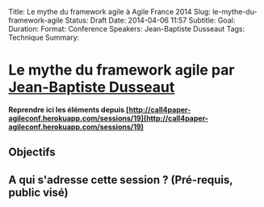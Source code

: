 Title: Le mythe du framework agile à Agile France 2014 
Slug: le-mythe-du-framework-agile
Status: Draft
Date: 2014-04-06 11:57
Subtitle: 
Goal: 
Duration: 
Format: Conference
Speakers: Jean-Baptiste Dusseaut
Tags: Technique
Summary: 


# Le mythe du framework agile par [Jean-Baptiste Dusseaut](../bios/jean-baptiste-dusseaut.html)

**Reprendre ici les éléments depuis [http://call4paper-agileconf.herokuapp.com/sessions/19](http://call4paper-agileconf.herokuapp.com/sessions/19)**
## Objectifs

## A qui s'adresse cette session ? (Pré-requis, public visé)


